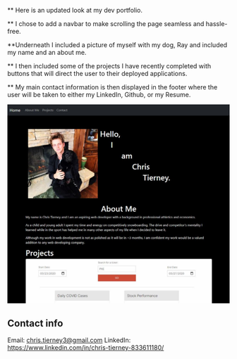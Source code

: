 ** Here is an updated look at my dev portfolio. 

** I chose to add a navbar to make scrolling the page seamless and hassle-free.

**Underneath I included a picture of myself with my dog, Ray and included my name and an about me.

** I then included some of the projects I have recently completed with buttons that will direct the user to their deployed applications.

** My main contact information is then displayed in the footer where the user will be taken to either my LinkedIn, Github, or my Resume.

![Screenshot](./assets/images/portfolio_ss.JPG)

## Contact info
Email: chris.tierney3@gmail.com
LinkedIn: https://www.linkedin.com/in/chris-tierney-833611180/